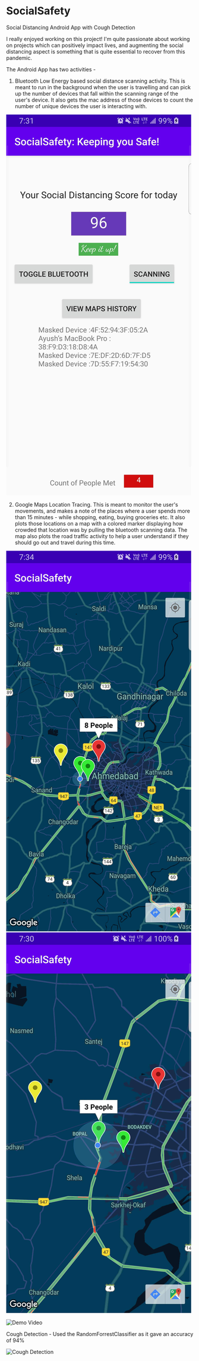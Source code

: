 # SocialSafety
Social Distancing Android App with Cough Detection

I really enjoyed working on this project! I'm quite passionate about working on projects which can positively impact lives, and augmenting the social distancing aspect is something that is quite essential to recover from this pandemic. 

The Android App has two activities - 
1. Bluetooth Low Energy based social distance scanning activity. This is meant to run in the background when the user is travelling and can pick up the number of devices that fall within the scanning range of the user's device. It also gets the mac address of those devices to count the number of unique devices the user is interacting with. 

![Bluetooth Based Scanning](https://github.com/ayushkhd/SocialSafety/blob/master/Screenshots/Screenshot_20200508-073142_SocialSafety.jpg)

2. Google Maps Location Tracing. This is meant to monitor the user's movements, and makes a note of the places where a user spends more than 15 minutes - while shopping, eating, buying groceries etc. It also plots those locations on a map with a colored marker displaying how crowded that location was by pulling the bluetooth scanning data. The map also plots the road traffic activity to help a user understand if they should go out and travel during this time.

![Crowds on the Map](https://github.com/ayushkhd/SocialSafety/blob/master/Screenshots/Screenshot_20200508-073420_SocialSafety.jpg) ![Crowds on the Map](https://github.com/ayushkhd/SocialSafety/blob/master/Screenshots/Screenshot_20200508-073002_SocialSafety.jpg)



![Demo Video](link-to-image)


Cough Detection - Used the RandomForrestClassifier as it gave an accuracy of 94%

![Cough Detection](link-to-image)

